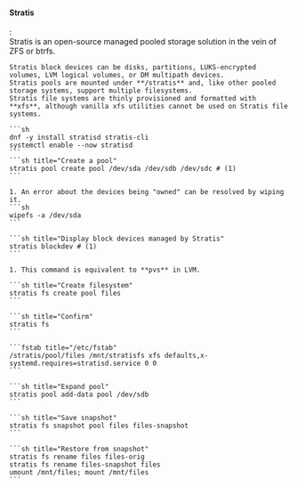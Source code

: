 #### Stratis
:   
    Stratis is an open-source managed pooled storage solution in the vein of ZFS or btrfs.

    Stratis block devices can be disks, partitions, LUKS-encrypted volumes, LVM logical volumes, or DM multipath devices.
    Stratis pools are mounted under **/stratis** and, like other pooled storage systems, support multiple filesystems.
    Stratis file systems are thinly provisioned and formatted with **xfs**, although vanilla xfs utilities cannot be used on Stratis file systems.

    ```sh
    dnf -y install stratisd stratis-cli
    systemctl enable --now stratisd
    ```
    ```sh title="Create a pool"
    stratis pool create pool /dev/sda /dev/sdb /dev/sdc # (1)
    ```

    1. An error about the devices being "owned" can be resolved by wiping it.
    ```sh
    wipefs -a /dev/sda
    ```

    ```sh title="Display block devices managed by Stratis"
    stratis blockdev # (1)
    ```

    1. This command is equivalent to **pvs** in LVM.

    ```sh title="Create filesystem"
    stratis fs create pool files
    ```

    ```sh title="Confirm"
    stratis fs
    ```

    ```fstab title="/etc/fstab"
    /stratis/pool/files /mnt/stratisfs xfs defaults,x-systemd.requires=stratisd.service 0 0
    ```

    ```sh title="Expand pool"
    stratis pool add-data pool /dev/sdb
    ```

    ```sh title="Save snapshot"
    stratis fs snapshot pool files files-snapshot
    ```

    ```sh title="Restore from snapshot"
    stratis fs rename files files-orig
    stratis fs rename files-snapshot files
    umount /mnt/files; mount /mnt/files
    ```

